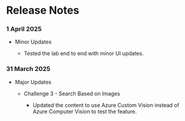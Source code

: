 # Release Notes

### 1 April 2025

- Minor Updates
    
    - Tested the lab end to end with minor UI updates.

### 31 March 2025

- Major Updates

    - Challenge 3 - Search Based on Images
        
        - Updated the content to use Azure Custom Vision instead of Azure Computer Vision to test the feature.


